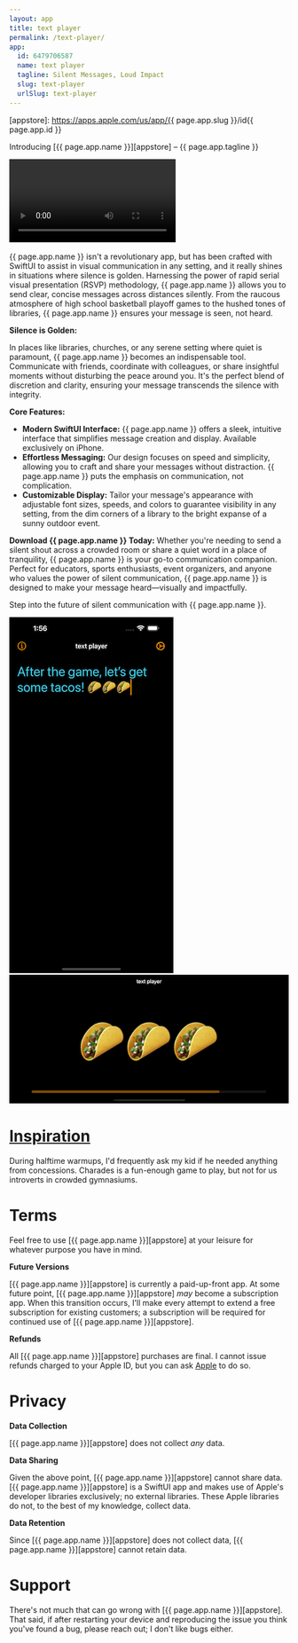 ```yaml
---
layout: app
title: text player
permalink: /text-player/
app:
  id: 6479706587
  name: text player
  tagline: Silent Messages, Loud Impact
  slug: text-player
  urlSlug: text-player
---
```


[appstore]: https://apps.apple.com/us/app/{{ page.app.slug }}/id{{ page.app.id }}

Introducing [{{ page.app.name }}][appstore] – {{ page.app.tagline }}

![](/assets/apps/text-player/movie.mov)

{{ page.app.name }} isn't a revolutionary app, but has been crafted with SwiftUI to assist in visual communication in any setting, and it really shines in situations where silence is golden.
Harnessing the power of rapid serial visual presentation (RSVP) methodology, {{ page.app.name }} allows you to send clear, concise messages across distances silently.
From the raucous atmosphere of high school basketball playoff games to the hushed tones of libraries, {{ page.app.name }} ensures your message is seen, not heard.

**Silence is Golden:**

In places like libraries, churches, or any serene setting where quiet is paramount, {{ page.app.name }} becomes an indispensable tool.
Communicate with friends, coordinate with colleagues, or share insightful moments without disturbing the peace around you.
It's the perfect blend of discretion and clarity, ensuring your message transcends the silence with integrity.

**Core Features:**

- **Modern SwiftUI Interface:** {{ page.app.name }} offers a sleek, intuitive interface that simplifies message creation and display. Available exclusively on iPhone.
- **Effortless Messaging:** Our design focuses on speed and simplicity, allowing you to craft and share your messages without distraction. {{ page.app.name }} puts the emphasis on communication, not complication.
- **Customizable Display:** Tailor your message's appearance with adjustable font sizes, speeds, and colors to guarantee visibility in any setting, from the dim corners of a library to the bright expanse of a sunny outdoor event.

**Download {{ page.app.name }} Today:**
Whether you're needing to send a silent shout across a crowded room or share a quiet word in a place of tranquility, {{ page.app.name }} is your go-to communication companion.
Perfect for educators, sports enthusiasts, event organizers, and anyone who values the power of silent communication, {{ page.app.name }} is designed to make your message heard—visually and impactfully.

Step into the future of silent communication with {{ page.app.name }}.

![](/assets/apps/text-player/message.png)
![](/assets/apps/text-player/tacos.png)

# [Inspiration](/post/2024-06-04/)

During halftime warmups, I'd frequently ask my kid if he needed anything from concessions.
Charades is a fun-enough game to play, but not for us introverts in crowded gymnasiums.

# Terms

Feel free to use [{{ page.app.name }}][appstore] at your leisure for whatever purpose you have in mind.

**Future Versions**

[{{ page.app.name }}][appstore] is currently a paid-up-front app. At some future point, [{{ page.app.name }}][appstore] *may* become a subscription app. When this transition occurs, I'll make every attempt to extend a free subscription for existing customers; a subscription will be required for continued use of [{{ page.app.name }}][appstore].

**Refunds**

All [{{ page.app.name }}][appstore] purchases are final. I cannot issue refunds charged to your Apple ID, but you can ask [Apple](https://support.apple.com/en-us/118223) to do so.

# Privacy

**Data Collection**

[{{ page.app.name }}][appstore] does not collect _any_ data.

**Data Sharing**

Given the above point, [{{ page.app.name }}][appstore] cannot share data. [{{ page.app.name }}][appstore] is a SwiftUI app and makes use of Apple's developer libraries exclusively; no external libraries. These Apple libraries do not, to the best of my knowledge, collect data.

**Data Retention**

Since [{{ page.app.name }}][appstore] does not collect data, [{{ page.app.name }}][appstore] cannot retain data.

# Support

There's not much that can go wrong with [{{ page.app.name }}][appstore]. That said, if after restarting your device and reproducing the issue you think you've found a bug, please reach out; I don't like bugs either.
